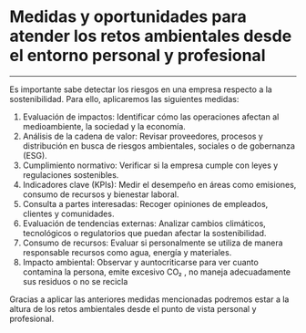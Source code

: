 # Medidas y oportunidades para atender los retos ambientales desde el entorno personal y profesional
---
Es importante sabe detectar los riesgos en una empresa respecto a la sostenibilidad. Para ello, aplicaremos las siguientes medidas:

1. Evaluación de impactos: Identificar cómo las operaciones afectan al medioambiente, la sociedad y la economía.
2. Análisis de la cadena de valor: Revisar proveedores, procesos y distribución en busca de riesgos ambientales, sociales o de gobernanza (ESG).
3. Cumplimiento normativo: Verificar si la empresa cumple con leyes y regulaciones sostenibles.
4. Indicadores clave (KPIs): Medir el desempeño en áreas como emisiones, consumo de recursos y bienestar laboral.
5. Consulta a partes interesadas: Recoger opiniones de empleados, clientes y comunidades.
6. Evaluación de tendencias externas: Analizar cambios climáticos, tecnológicos o regulatorios que puedan afectar la sostenibilidad.
7. Consumo de recursos: Evaluar si personalmente se utiliza de manera responsable recursos como agua, energía y materiales.
8. Impacto ambiental: Observar y auntocriticarse para ver cuanto contamina la persona, emite excesivo CO₂ , no maneja adecuadamente sus residuos o no se recicla

Gracias a aplicar las anteriores medidas mencionadas podremos estar a la altura de los retos ambientales desde el punto de vista personal y profesional.

